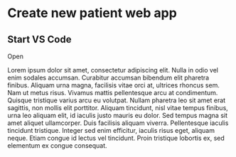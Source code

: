 # Create new patient web app

## Start VS Code

Open



Lorem ipsum dolor sit amet, consectetur adipiscing elit. Nulla in odio vel enim sodales accumsan. Curabitur accumsan bibendum elit pharetra finibus. Aliquam urna magna, facilisis vitae orci at, ultrices rhoncus sem. Nam ut metus risus. Vivamus mattis pellentesque arcu at condimentum. Quisque tristique varius arcu eu volutpat. Nullam pharetra leo sit amet erat sagittis, non mollis elit porttitor. Aliquam tincidunt, nisl vitae tempus finibus, urna leo aliquam elit, id iaculis justo mauris eu dolor. Sed tempus magna sit amet aliquet ullamcorper. Duis facilisis aliquam viverra. Pellentesque iaculis tincidunt tristique. Integer sed enim efficitur, iaculis risus eget, aliquam neque. Etiam congue id lectus vel tincidunt. Proin tristique lobortis ex, sed elementum ex congue consequat.
